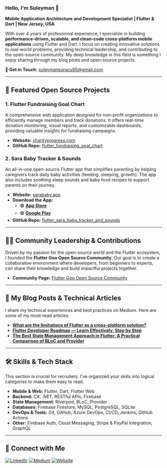 ### Hello, I'm Suleyman 👋

**Mobile Application Architecture and Development Specialist | Flutter & Dart | New Jersey, USA**

With over 4 years of professional experience, I specialize in building **performance-driven, scalable, and clean-code cross-platform mobile applications** using Flutter and Dart. I focus on creating innovative solutions to real-world problems, providing technical leadership, and contributing to the open-source community. My deep knowledge in this field is something I enjoy sharing through my blog posts and open-source projects.

📧 **Get in Touch:** suleymansurucu95@gmail.com

---

## 🚀 Featured Open Source Projects

### **1. Flutter Fundraising Goal Chart**
A comprehensive web application designed for non-profit organizations to efficiently manage members and track donations. It offers real-time donation monitoring, visual reports, and customizable dashboards, providing valuable insights for fundraising campaigns.
- **Website:** [charityprogress.com](https://charityprogress.com/)
- **GitHub Repo:** [flutter_fundraising_goal_chart](https://github.com/suleymansurucu/flutter_fundraising_goal_chart)

### **2. Sara Baby Tracker & Sounds**
An all-in-one open-source Flutter app that simplifies parenting by helping caregivers track daily baby activities (feeding, sleeping, growth). The app also includes soothing sleep sounds and baby food recipes to support parents on their journey.
- **Website:** [sarababy.app](https://sarababy.app/)
- **Download the App:**
  - 🟣 **[App Store](https://apps.apple.com/us/app/sara-baby-tracker-sounds/id6746516938)**
  - 🟢 **[Google Play](https://play.google.com/store/apps/details?id=com.suleymansurucu.sarababy)**
- **GitHub Repo:** [flutter_sara_baby_tracker_and_sounds](https://github.com/suleymansurucu/flutter_sara_baby_tracker_and_sounds)

---

## 👨‍💻 Community Leadership & Contributions

Driven by my passion for the open-source world and the Flutter ecosystem, I founded the **Flutter Goo Open Source Community**. Our goal is to create a collaborative environment where developers, from beginners to experts, can share their knowledge and build impactful projects together.

- **Community Page:** [Flutter Goo Open Source Community](https://github.com/fluttergoo)

---

## 📝 My Blog Posts & Technical Articles

I share my technical experiences and best practices on Medium. Here are some of my most-read articles:

- **[What are the limitations of Flutter as a cross-platform solution?](https://medium.com/@suleymansurucu/what-are-the-limitations-of-flutter-as-a-cross-platform-solution-eeba722b543d)**
- **[Flutter Developer Roadmap — Learn Effectively, Step by Step](https://medium.com/@suleymansurucu/flutter-developer-roadmap-learn-effectively-step-by-step-c01a744ddf9e)**
- **[The Best State Management Approach in Flutter: A Practical Comparison of BLoC and Provider](https://medium.com/@suleymansurucu/the-best-state-management-approach-in-flutter-a-practical-comparison-of-bloc-and-provider-a24bfcfae803)**
---

## 🛠️ Skills & Tech Stack

This section is crucial for recruiters. I've organized your skills into logical categories to make them easy to read.

- **Mobile & Web:** Flutter, Dart, Flutter Web
- **Backend:** C#, .NET, RESTful APIs, Firebase
- **State Management:** Riverpod, BLoC, Provider
- **Databases:** Firebase Firestore, MySQL, PostgreSQL, SQLite
- **DevOps & Tools:** Git, GitHub, Azure DevOps, CI/CD, Jenkins, GitHub Actions
- **Other:** Firebase Auth, Cloud Messaging, Stripe & PayPal Integration, GraphQL

---

## 🔗 Connect with Me

[![LinkedIn](https://img.shields.io/badge/LinkedIn-blue?logo=linkedin&logoColor=white)](https://www.linkedin.com/in/suleymansurucu)
[![Medium](https://img.shields.io/badge/Medium-black?logo=medium)](https://medium.com/@suleymansurucu)
[![Website](https://img.shields.io/badge/suleymansurucu.dev-grey?logo=google-chrome&logoColor=white)](https://suleymansurucu.dev)
